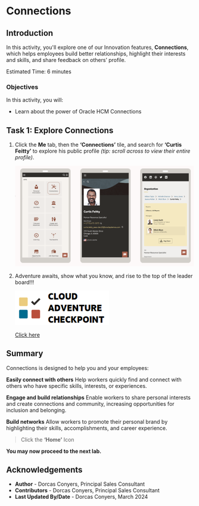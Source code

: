 # Connections

## Introduction

In this activity, you'll explore one of our Innovation features, **Connections**, which helps employees build better relationships, highlight their interests and skills, and share feedback on others’ profile. 


Estimated Time: 6 minutes


### Objectives

In this activity, you will:
* Learn about the power of Oracle HCM Connections



## Task 1: Explore Connections


1. Click the **Me** tab, then the **‘Connections’** tile, and search for **‘Curtis Feitty’** to explore his public profile *(tip: scroll across to view their entire profile)*. 


    ![Home Page](images/connections.png)


2. Adventure awaits, show what you know, and rise to the top of the leader board!!!
    
    [![Cloud Adventure](images/cloud-adventure-checkpoint-image.png)](http://apex.oracle.com/pls/apex/f?p=159406:LOGIN_TEAM:::::CC:HCMCLOUDADVENTURE) 
    
    [Click here](http://apex.oracle.com/pls/apex/f?p=159406:LOGIN_TEAM:::::CC:HCMCLOUDADVENTURE) 


## Summary

Connections is designed to help you and your employees:
  
**Easily connect with others**
Help workers quickly find and connect with others who have specific skills, interests, or experiences.

**Engage and build relationships**
Enable workers to share personal interests and create connections and community, increasing opportunities for inclusion and belonging.

**Build networks**
Allow workers to promote their personal brand by highlighting their skills, accomplishments, and career experience.



  > Click the **‘Home’** Icon

**You may now proceed to the next lab.**

## Acknowledgements
* **Author** - Dorcas Conyers, Principal Sales Consultant
* **Contributors** -  Dorcas Conyers, Principal Sales Consultant
* **Last Updated By/Date** - Dorcas Conyers, March 2024

